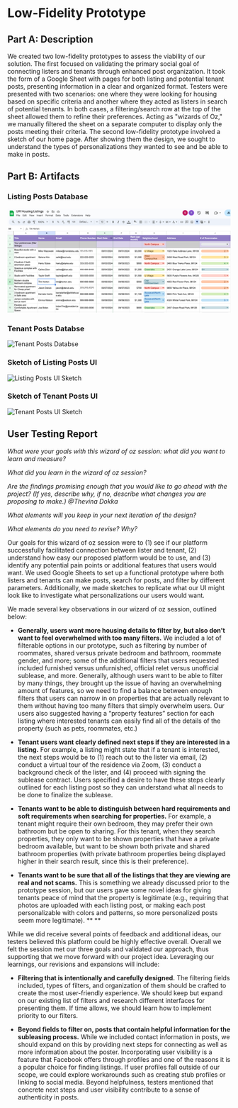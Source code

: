 # Low-Fidelity Prototype

## Part A: Description

We created two low-fidelity prototypes to assess the viability of our solution. The first focused on validating the primary social goal of connecting listers and tenants through enhanced post organization. It took the form of a Google Sheet with pages for both listing and potential tenant posts, presenting information in a clear and organized format. Testers were presented with two scenarios: one where they were looking for housing based on specific criteria and another where they acted as listers in search of potential tenants. In both cases, a filtering/search row at the top of the sheet allowed them to refine their preferences. Acting as "wizards of Oz," we manually filtered the sheet on a separate computer to display only the posts meeting their criteria. The second low-fidelity prototype involved a sketch of our home page. After showing them the design, we sought to understand the types of personalizations they wanted to see and be able to make in posts.

## Part B: Artifacts

### Listing Posts Database
<img title="Listing Posts Database" alt="Listing Posts Databse" src="/images/listing_posts.jpg">

### Tenant Posts Databse
<img title="Tenant Posts Database" alt="Tenant Posts Databse" src="/images/tenant_posts.jpg">

### Sketch of Listing Posts UI
<img title="Listing Posts UI Sketch" alt="Listing Posts UI Sketch" src="/images/listing_sketch">

### Sketch of Tenant Posts UI
<img title="Tenant Posts UI Sketch" alt="Tenant Posts UI Sketch" src="/images/tenant_sketch">

## User Testing Report

*What were your goals with this wizard of oz session: what did you want to learn and measure?*

*What did you learn in the wizard of oz session?*

*Are the findings promising enough that you would like to go ahead with the project? (If yes, describe why, if no, describe what changes you are proposing to make.) @Thevina Dokka*

*What elements will you keep in your next iteration of the design?*

*What elements do you need to revise? Why?*

Our goals for this wizard of oz session were to (1) see if our platform successfully facilitated connection between lister and tenant, (2) understand how easy our proposed platform would be to use, and (3) identify any potential pain points or additional features that users would want. We used Google Sheets to set up a functional prototype where both listers and tenants can make posts, search for posts, and filter by different parameters. Additionally, we made sketches to replicate what our UI might look like to investigate what personalizations our users would want.

We made several key observations in our wizard of oz session, outlined below:

- **Generally, users want more housing details to filter by, but also don’t want to feel overwhelmed with too many filters.** We included a lot of filterable options in our prototype, such as filtering by number of roommates, shared versus private bedroom and bathroom, roommate gender, and more; some of the additional filters that users requested included furnished versus unfurnished, official relet versus unofficial sublease, and more. Generally, although users want to be able to filter by many things, they brought up the issue of having an overwhelming amount of features, so we need to find a balance between enough filters that users can narrow in on properties that are actually relevant to them without having too many filters that simply overwhelm users. Our users also suggested having a “property features” section for each listing where interested tenants can easily find all of the details of the property (such as pets, roommates, etc.)

- **Tenant users want clearly defined next steps if they are interested in a listing.** For example, a listing might state that if a tenant is interested, the next steps would be to (1) reach out to the lister via email, (2) conduct a virtual tour of the residence via Zoom, (3) conduct a background check of the lister, and (4) proceed with signing the sublease contract. Users specified a desire to have these steps clearly outlined for each listing post so they can understand what all needs to be done to finalize the sublease. 

- **Tenants want to be able to distinguish between hard requirements and soft requirements when searching for properties.** For example, a tenant might require their own bedroom, they may prefer their own bathroom but be open to sharing. For this tenant, when they search properties, they only want to be shown properties that have a private bedroom available, but want to be shown both private and shared bathroom properties (with private bathroom properties being displayed higher in their search result, since this is their preference).

- **Tenants want to be sure that all of the listings that they are viewing are real and not scams.** This is something we already discussed prior to the prototype session, but our users gave some novel ideas for giving tenants peace of mind that the property is legitimate (e.g., requiring that photos are uploaded with each listing post, or making each post personalizable with colors and patterns, so more personalized posts seem more legitimate).  ** **

While we did receive several points of feedback and additional ideas, our testers believed this platform could be highly effective overall. Overall we felt the session met our three goals and validated our approach, thus supporting that we move forward with our project idea. Leveraging our learnings, our revisions and expansions will include:

- **Filtering that is intentionally and carefully designed.** The filtering fields included, types of filters, and organization of them should be crafted to create the most user-friendly experience. We should keep but expand on our existing list of filters and research different interfaces for presenting them. If time allows, we should learn how to implement priority to our filters.

- **Beyond fields to filter on, posts that contain helpful information for the subleasing process.** While we included contact information in posts, we should expand on this by providing next steps for connecting as well as more information about the poster. Incorporating user visibility is a feature that Facebook offers through profiles and one of the reasons it is a popular choice for finding listings. If user profiles fall outside of our scope, we could explore workarounds such as creating stub profiles or linking to social media. Beyond helpfulness, testers mentioned that concrete next steps and user visibility contribute to a sense of authenticity in posts.
